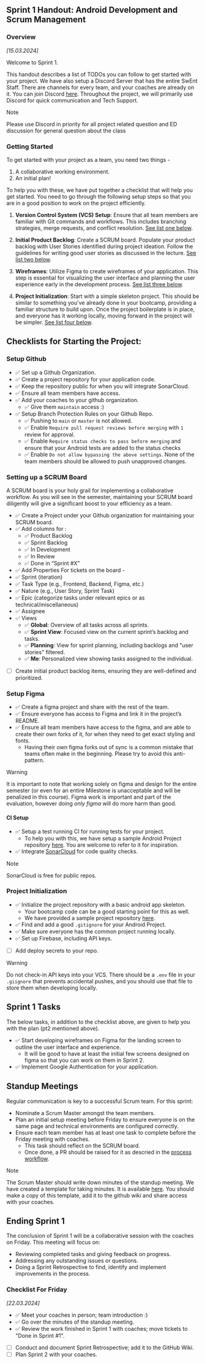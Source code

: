 ## Sprint 1 Handout: Android Development and Scrum Management

### Overview

_[15.03.2024]_

Welcome to Sprint 1. 

This handout describes a list of TODOs you can follow to get started with your project. We have also setup a Discord Server that has the entire SwEnt Staff. There are channels for every team, and your coaches are already on it. You can join Discord [here](https://discord.gg/tXtPWcG6ak). Throughout the project, we will primarily use Discord for quick communication and Tech Support.

>[!NOTE]
> Please use Discord in priority for all project related question and ED discussion for general question about the class

### Getting Started

To get started with your project as a team, you need two things - 

1. A collaborative working environment.
2. An initial plan!
   
To help you with these, we have put together a checklist that will help you get started. You need to go through the following setup steps so that you are in a good position to work on the project efficiently.

1. **Version Control System (VCS) Setup**: Ensure that all team members are familiar with Git commands and workflows. This includes branching strategies, merge requests, and conflict resolution. [See list one below](#setup-github).
   
2. **Initial Product Backlog**: Create a SCRUM board. Populate your product backlog with User Stories identified during project ideation. Follow the guidelines for writing good user stories as discussed in the lecture. [See list two below](#setting-up-a-scrum-board). 

3. **Wireframes**: Utilize Figma to create wireframes of your application. This step is essential for visualizing the user interface and planning the user experience early in the development process. [See list three below](#setup-figma).

4. **Project Initialization**: Start with a simple skeleton project. This should be similar to something you've already done in your bootcamp, providing a familiar structure to build upon. Once the project boilerplate is in place, and everyone has it working locally, moving forward in the project will be simpler. [See list four below](#project-initialization).

## Checklists for Starting the Project:

### Setup Github

- ✅ Set up a Github Organization.
- ✅ Create a project repository for your application code.
- ✅ Keep the repository public for when you will integrate SonarCloud.
- ✅ Ensure all team members have access.
- ✅ Add your coaches to your github organization.
  - ✅ Give them `maintain` access :) 
- ✅ Setup Branch Protection Rules on your Github Repo.
  - ✅ Pushing to `main` or `master` is not allowed.
  - ✅ Enable `Require pull request reviews before merging` with `1` review for approval.
  - ✅ Enable `Require status checks to pass before merging` and ensure that your Android tests are added to the status checks
  - ✅ Enable `Do not allow bypassing the above settings`. None of the team members should be allowed to push unapproved changes.

### Setting up a SCRUM Board

A SCRUM board is your holy grail for implementing a collaborative workflow. As you will see in the semester, maintaining your SCRUM board diligently will give a significant boost to your efficiency as a team.

- ✅ Create a Project under your Github organization for maintaining your SCRUM board.
- ✅ Add columns for :
  - ✅ Product Backlog
  - ✅ Sprint Backlog
  - ✅ In Development
  - ✅ In Review
  - ✅ Done in “Sprint #X”
-  ✅ Add Properties For tickets on the board - 
  -  ✅ Sprint (iteration)
  -  ✅ Task Type (e.g., Frontend, Backend, Figma, etc.)
  -  ✅ Nature (e.g., User Story, Sprint Task)
   - ✅ Epic (categorize tasks under relevant epics or as technical/miscellaneous)
  -  ✅ Assignee
  - ✅ Views
    -  ✅ **Global**: Overview of all tasks across all sprints.
    - ✅ **Sprint View**: Focused view on the current sprint’s backlog and tasks.
    - ✅ **Planning**: View for sprint planning, including backlogs and "user stories" filtered.
    -  ✅ **Me**: Personalized view showing tasks assigned to the individual.
- [ ] Create initial product backlog items, ensuring they are well-defined and prioritized.

### Setup Figma

- ✅ Create a figma project and share with the rest of the team. 
- ✅ Ensure everyone has access to Figma and link it in the project’s README.
- ✅ Ensure all team members have access to the figma, and are able to create their own forks of it, for when they need to get exact styling and fonts.
  - Having their own figma forks out of sync is a common mistake that teams often make in the beginning. Please try to avoid this anti-pattern.
> [!WARNING]
> It is important to note that working solely on figma and design for the entire semester (or even for an entire Milestone is unacceptable and will be penalized in this course). Figma work is important and part of the evaluation, however doing _only figma_ will do more harm than good. 

#### CI Setup

- ✅ Setup a test running CI for running tests for your project. 
  - To help you with this, we have setup a sample Android Project repository [here](https://github.com/swent-epfl/Android-Sample). You are welcome to refer to it for inspiration.
- ✅ Integrate [SonarCloud](https://docs.sonarsource.com/sonarcloud/getting-started/github/) for code quality checks.
> [!NOTE]
> SonarCloud is free for public repos.

### Project Initialization

- ✅ Initialize the project repository with a basic android app skeleton.
  - Your bootcamp code can be a good starting point for this as well.
  - We have provided a sample project repository [here](https://github.com/swent-epfl/Android-Sample). 
- ✅ Find and add a good `.gitignore` for your Android Project.
- ✅ Make sure everyone has the common project running locally.
- ✅ Set up Firebase, including API keys.
- [ ] Add deploy secrets to your repo.
> [!WARNING]
> Do not check-in API keys into your VCS. There should be a `.env` file in your `.giignore` that prevents accidental pushes, and you should use that file to store them when developing locally.

## Sprint 1 Tasks

The below tasks, in addition to the checklist above, are given to help you with the plan (pt2 mentioned above).

- ✅ Start developing wireframes on Figma for the landing screen to outline the user interface and experience.
  - It will be good to have at least the initial few screens designed on figma so that you can work on them in Sprint 2. 
- ✅ Implement Google Authentication for your application.

## Standup Meetings

Regular communication is key to a successful Scrum team. For this sprint:

- Nominate a Scrum Master amongst the team members.
- Plan an initial setup meeting before Friday to ensure everyone is on the same page and technical environments are configured correctly.
- Ensure each team member has at least one task to complete before the Friday meeting with coaches.
  - This task should reflect on the SCRUM board.
  - Once done, a PR should be raised for it as descried in the [process workflow](../README.md/#working-on-sprint-tasks).

> [!NOTE]
> The Scrum Master should write down minutes of the standup meeting. We have created a template for taking minutes. It is available [here](https://docs.google.com/spreadsheets/d/1qgPaKuiMlu4J4IG_mdkGi_TnweDqm---ZZDY71DqFU4/edit#gid=0). You should make a copy of this template, add it to the github wiki and share access with your coaches.

## Ending Sprint 1

The conclusion of Sprint 1 will be a collaborative session with the coaches on Friday. This meeting will focus on:

- Reviewing completed tasks and giving feedback on progress.
- Addressing any outstanding issues or questions.
- Doing a Sprint Retrospective to find, identify and implement improvements in the process.
  
### Checklist For Friday 

_[22.03.2024]_

- ✅ Meet your coaches in person; team introduction :) 
- ✅ Go over the minutes of the standup meeting.
- ✅ Review the work finished in Sprint 1 with coaches; move tickets to "Done in Sprint #1".
- [ ] Conduct and document Sprint Retrospective; add it to the GitHub Wiki.
- [ ] Plan Sprint 2 with your coaches.

